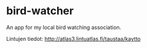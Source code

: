 # bird-watcher
An app for my local bird watching association.

Lintujen tiedot: http://atlas3.lintuatlas.fi/taustaa/kaytto